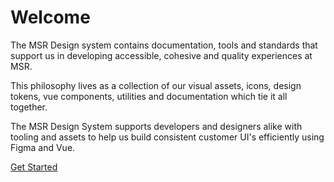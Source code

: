# Welcome

The MSR Design system contains documentation, tools and standards that support us in developing accessible, cohesive and quality experiences at MSR.

This philosophy lives as a collection of our visual assets, icons, design tokens, vue components, utilities and documentation which tie it all together.

The MSR Design System supports developers and designers alike with tooling and assets to help us build consistent customer UI's efficiently using Figma and Vue.

<a href="" class="button">Get Started</a>

